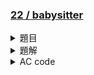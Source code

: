 ### [22 / babysitter](https://toj.tfcis.org/oj/pro/22/)  

<details>

<summary>題目</summary>

### 題目敘述  
有多個保母應徵工作，每個保母有自己可以工作的時間  
每個保母可以從時間 $X$ 工作到時間 $Y$  
問最少要請幾個保母才可以任何時間寶寶都有人照顧  
    
### 輸入說明  
每筆測資的第一行有一個整數 $N$ ，代表保母個數  
接下來 $N$ 行，每一行有兩個數字 $X,Y$ ，代表這位保母可以從 $X$ 工作到 $Y$  
    
### 輸出說明  
如果任何時間可以都有保母照顧，輸出最少需要幾位保母  
如果不行，輸出 `NO`  
    
### 輸入限制  
$1 \leq N \leq 1000$  
$1 \leq X,Y \leq 100000$  
    
### 範例輸入1
```
6
1 50
2 90
45 150
50 140
151 200
145 190
```

### 範例輸出1
```
3
```

### 範例輸入2
```
3
1 50
60 70
70 100
```

### 範例輸出1
```
NO
```

</details>

<details>

<summary>題解</summary>

一題非常經典的 greedy  

思路：  
時間 $i$ 一定有人需要來顧，所以我們先找顧的到 $i$ 的最好的那個  
接下來呢？  

找做最晚的呢？似乎就可以了... 嗎？  

定義 $A$ 是我們剛剛方法做出來的方案， $B$ 是任何其他的方案  

```mermaid
gantt
section 照顧的時間
全部要照顧的時間 :active,  des1, 2000-1-1, 24d
方法 A：12   :         desA1, 2000-1-1, 12d
方法 A：6   :         desA2, 2000-1-10, 6d
方法 A：9   :         desA3, 2000-1-16, 9d
方法 B：12   :         desB1, 2000-1-1, 12d
方法 B：5   :         desB2, 2000-1-10, 5d
方法 B：2   :         desB3, 2000-1-14, 2d
方法 B：9   :         desB4, 2000-1-16, 9d
```

在第一個 $A$ 跟 $B$ 不一樣的地方來看，我們一定會發現 $A$ 比 $B$ 不來的差  

</details>

<details>

<summary>AC code</summary>

```cpp
#include <bits/stdc++.h>
using namespace std;

bool cmp(pair<int,int> a,pair<int,int> b){
    if(a.first==b.first){
        return a.second>b.second;
    }
    else{
        return a.first<b.first;
    }
}

bool cmp2(pair<int,int> a,pair<int,int> b){
    if(a.second==b.second){
        return a.first<b.first;
    }
    return a.second>b.second;
}

int main(){
    int start=100000,finish=1;
    int n;
    while(cin>>n){
        pair<int,int> p[n+1];
        int a,b;
        for(int i=0;i<n;i++){
            cin>>a>>b;
            p[i].first=min(a,b);
            p[i].second=max(a,b);
            start=min(start,p[i].first);
            finish=max(finish,p[i].second);
        }
        sort(p,p+n,cmp);
        int mx=p[0].second;
        int ans=1;
        int cnt;
        while(mx<finish){
            cnt=0;
            while(p[cnt].first<=mx+1){
                cnt++;
            }
            sort(p,p+cnt,cmp2);
            if(mx==p[0].second){
                cout<<"NO"<<endl;
                return 0;
            }
            mx=p[0].second;
            ans++;
        }
        cout<<ans<<endl;
    }
}
```

</details>

